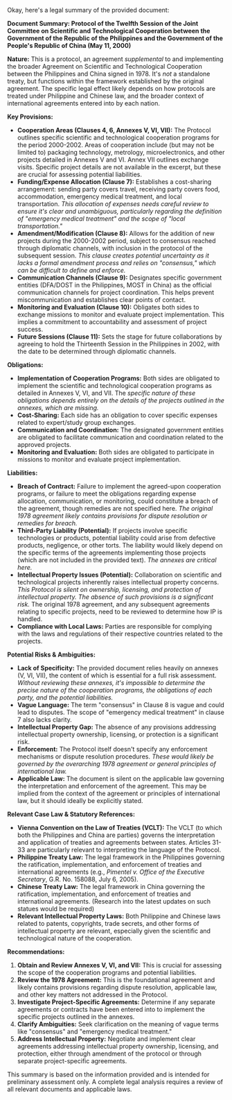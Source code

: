 Okay, here's a legal summary of the provided document:

**Document Summary: Protocol of the Twelfth Session of the Joint Committee on Scientific and Technological Cooperation between the Government of the Republic of the Philippines and the Government of the People's Republic of China (May 11, 2000)**

**Nature:** This is a protocol, an agreement *supplemental* to and implementing the broader Agreement on Scientific and Technological Cooperation between the Philippines and China signed in 1978. It's *not* a standalone treaty, but functions within the framework established by the original agreement. The specific legal effect likely depends on how protocols are treated under Philippine and Chinese law, and the broader context of international agreements entered into by each nation.

**Key Provisions:**

*   **Cooperation Areas (Clauses 4, 6, Annexes V, VI, VII):** The Protocol outlines specific scientific and technological cooperation programs for the period 2000-2002.  Areas of cooperation include (but may not be limited to) packaging technology, metrology, microelectronics, and other projects detailed in Annexes V and VI. Annex VII outlines exchange visits. Specific project details are not available in the excerpt, but these are crucial for assessing potential liabilities.
*   **Funding/Expense Allocation (Clause 7):** Establishes a cost-sharing arrangement: sending party covers travel, receiving party covers food, accommodation, emergency medical treatment, and local transportation. *This allocation of expenses needs careful review to ensure it's clear and unambiguous, particularly regarding the definition of "emergency medical treatment" and the scope of "local transportation."*
*   **Amendment/Modification (Clause 8):**  Allows for the addition of new projects during the 2000-2002 period, subject to consensus reached through diplomatic channels, with inclusion in the protocol of the subsequent session. *This clause creates potential uncertainty as it lacks a formal amendment process and relies on "consensus," which can be difficult to define and enforce.*
*   **Communication Channels (Clause 9):** Designates specific government entities (DFA/DOST in the Philippines, MOST in China) as the official communication channels for project coordination. This helps prevent miscommunication and establishes clear points of contact.
*    **Monitoring and Evaluation (Clause 10):** Obligates both sides to exchange missions to monitor and evaluate project implementation. This implies a commitment to accountability and assessment of project success.
*   **Future Sessions (Clause 11):** Sets the stage for future collaborations by agreeing to hold the Thirteenth Session in the Philippines in 2002, with the date to be determined through diplomatic channels.

**Obligations:**

*   **Implementation of Cooperation Programs:** Both sides are obligated to implement the scientific and technological cooperation programs as detailed in Annexes V, VI, and VII.  The *specific nature of these obligations depends entirely on the details of the projects outlined in the annexes, which are missing.*
*   **Cost-Sharing:**  Each side has an obligation to cover specific expenses related to expert/study group exchanges.
*   **Communication and Coordination:** The designated government entities are obligated to facilitate communication and coordination related to the approved projects.
*   **Monitoring and Evaluation:** Both sides are obligated to participate in missions to monitor and evaluate project implementation.

**Liabilities:**

*   **Breach of Contract:**  Failure to implement the agreed-upon cooperation programs, or failure to meet the obligations regarding expense allocation, communication, or monitoring, could constitute a breach of the agreement, though remedies are not specified here.  *The original 1978 agreement likely contains provisions for dispute resolution or remedies for breach.*
*   **Third-Party Liability (Potential):** If projects involve specific technologies or products, potential liability could arise from defective products, negligence, or other torts. The liability would likely depend on the specific terms of the agreements implementing those projects (which are not included in the provided text). *The annexes are critical here.*
*   **Intellectual Property Issues (Potential):**  Collaboration on scientific and technological projects inherently raises intellectual property concerns. *This Protocol is silent on ownership, licensing, and protection of intellectual property. The absence of such provisions is a significant risk.* The original 1978 agreement, and any subsequent agreements relating to specific projects, need to be reviewed to determine how IP is handled.
*   **Compliance with Local Laws:** Parties are responsible for complying with the laws and regulations of their respective countries related to the projects.

**Potential Risks & Ambiguities:**

*   **Lack of Specificity:** The provided document relies heavily on annexes (V, VI, VII), the content of which is essential for a full risk assessment. *Without reviewing these annexes, it's impossible to determine the precise nature of the cooperation programs, the obligations of each party, and the potential liabilities.*
*   **Vague Language:** The term "consensus" in Clause 8 is vague and could lead to disputes. The scope of "emergency medical treatment" in clause 7 also lacks clarity.
*   **Intellectual Property Gap:** The absence of any provisions addressing intellectual property ownership, licensing, or protection is a significant risk.
*   **Enforcement:** The Protocol itself doesn't specify any enforcement mechanisms or dispute resolution procedures. *These would likely be governed by the overarching 1978 agreement or general principles of international law.*
*   **Applicable Law:** The document is silent on the applicable law governing the interpretation and enforcement of the agreement. This may be implied from the context of the agreement or principles of international law, but it should ideally be explicitly stated.

**Relevant Case Law & Statutory References:**

*   **Vienna Convention on the Law of Treaties (VCLT):** The VCLT (to which both the Philippines and China are parties) governs the interpretation and application of treaties and agreements between states. Articles 31-33 are particularly relevant to interpreting the language of the Protocol.
*   **Philippine Treaty Law:** The legal framework in the Philippines governing the ratification, implementation, and enforcement of treaties and international agreements (e.g., *Pimentel v. Office of the Executive Secretary*, G.R. No. 158088, July 6, 2005).
*   **Chinese Treaty Law:** The legal framework in China governing the ratification, implementation, and enforcement of treaties and international agreements. (Research into the latest updates on such statues would be required)
*   **Relevant Intellectual Property Laws:**  Both Philippine and Chinese laws related to patents, copyrights, trade secrets, and other forms of intellectual property are relevant, especially given the scientific and technological nature of the cooperation.

**Recommendations:**

1.  **Obtain and Review Annexes V, VI, and VII:** This is crucial for assessing the scope of the cooperation programs and potential liabilities.
2.  **Review the 1978 Agreement:** This is the foundational agreement and likely contains provisions regarding dispute resolution, applicable law, and other key matters not addressed in the Protocol.
3.  **Investigate Project-Specific Agreements:**  Determine if any separate agreements or contracts have been entered into to implement the specific projects outlined in the annexes.
4.  **Clarify Ambiguities:** Seek clarification on the meaning of vague terms like "consensus" and "emergency medical treatment."
5.  **Address Intellectual Property:** Negotiate and implement clear agreements addressing intellectual property ownership, licensing, and protection, either through amendment of the protocol or through separate project-specific agreements.

This summary is based on the information provided and is intended for preliminary assessment only. A complete legal analysis requires a review of all relevant documents and applicable laws.
